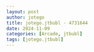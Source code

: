 ```yaml
---
layout: post
author: jotego
title: jotego.jtbubl - 4731644
date: 2024-11-09
categories: [Arcade, jtbubl]
tags: [jotego.jtbubl]
---
```


